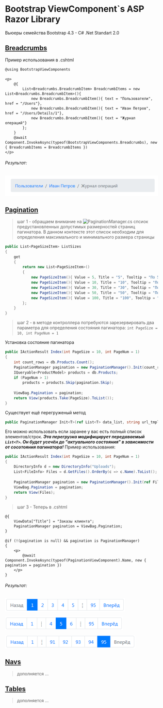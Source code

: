 # Bootstrap ViewComponent`s ASP Razor Library
Вьюеры семейства Bootstrap 4.3 - C# .Net Standart 2.0


## [Breadcrumbs](https://getbootstrap.com/docs/4.3/components/breadcrumb/)
Пример использования в .cshtml
```cshtml
@using BootstrapViewComponents

<p>
    @{
        List<Breadcrumbs.BreadcrumbItem> BreadcrumbItems = new List<Breadcrumbs.BreadcrumbItem>(){
            new Breadcrumbs.BreadcrumbItem(){ text = "Пользователи", href = "/Users"},
            new Breadcrumbs.BreadcrumbItem(){ text = "Иван Петров", href = "/Users/Details/1"},
            new Breadcrumbs.BreadcrumbItem(){ text = "Журнал операций"}
        };
    }
    @await Component.InvokeAsync(typeof(BootstrapViewComponents.Breadcrumbs), new { BreadcrumbItems = BreadcrumbItems })
</p>
```

###### Результат:

![Bootstrap - breadcrumb demo](./demo/Breadcrumb.png)


## [Pagination](https://getbootstrap.com/docs/4.3/components/pagination/)

> шаг 1 - обращаем внимание на ![PaginationManager.cs](https://github.com/badhitman/BootstrapViewComponentsRazorLibrary/blob/master/Service/PaginationManager.cs) спсиок предустановленных допустимых размерностей страниц пагинатора.
В данном контексте этот список необходим для определения максимального и минимального размера страницы

```c#
public List<PageSizeItem> ListSizes
{
	get
	{
		return new List<PageSizeItem>()
		{
			new PageSizeItem(){ Value = 5, Title = "5", Tooltip = "По 5 элементов на странице" },
			new PageSizeItem(){ Value = 10, Title = "10", Tooltip = "По 10 элементов на странице" },
			new PageSizeItem(){ Value = 30, Title = "30", Tooltip = "По 30 элементов на странице" },
			new PageSizeItem(){ Value = 50, Title = "50", Tooltip = "По 50 элементов на странице" },
			new PageSizeItem(){ Value = 100, Title = "100", Tooltip = "По 100 элементов на странице" }
		};
	}
}
```

> шаг 2 - в методе контроллера потребуются зарезервировать два параметра для определения состояния пагинатора: `int PageSize = 10, int PageNum = 1`


Установка состояние пагинатора
```c#
public IActionResult Index(int PageSize = 10, int PageNum = 1)
{
	int count_rows = db.Products.Count();
	PaginationManager pagination = new PaginationManager().Init(count_rows, this.HttpContext.Request.Path.Value + "?", PageNum, PageSize);
	IQueryable<ProductModel> products = db.Products;
	if (PageNum > 1)
		products = products.Skip(pagination.Skip);
	
	ViewBag.Pagination = pagination;
	return View(products.Take(PageSize).ToList());
}
```

Существует ещё перегруженый метод 
```c#
public PaginationManager Init<T>(ref List<T> data_list, string url_tmpl, int _PageNum, int _PageSize)
```
Его можно использовать если заранее у вас есть полный список элементов/строк.
***Эта перегрузка модифицирует передаваемый `List<T>`. Он будет усечён до "актуального состояния" в зависимости от сосотояния пагинатора!*** 
Пример использования:
```c#
public IActionResult Index(int PageSize = 10, int PageNum = 1)
{
	DirectoryInfo d = new DirectoryInfo("Uploads");
	List<FileInfo> Files = d.GetFiles().OrderBy(c => c.Name).ToList();
	
	PaginationManager pagination = new PaginationManager().Init(ref Files, this.HttpContext.Request.Path.Value + "?", PageNum, PageSize);
	ViewBag.Pagination = pagination;
	return View(Files);
}
```

> шаг 3 - Теперь в .cshtml 

```cshtml
@{
    ViewData["Title"] = "Заказы клиента";
    PaginationManager pagination = ViewBag.Pagination;
}

@if (!(pagination is null) && pagination is PaginationManager)
{
    <p>
        @await Component.InvokeAsync(typeof(PaginationViewComponent).Name, new { pagination = pagination })
    </p>
}
```

###### Результат:

![Bootstrap - pagination demo 1](./demo/Pagination.png)

![Bootstrap - pagination demo 2](./demo/Pagination2.png)

![Bootstrap - pagination demo 3](./demo/Pagination3.png)



## [Navs](https://getbootstrap.com/docs/4.3/components/navs/)
> дополняется ...

## [Tables](https://getbootstrap.com/docs/4.3/content/tables/)
> дополняется ...